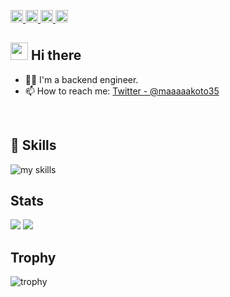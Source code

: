 <p align="left">
  <a href="https://github.com/maaaaakoto35">
    <img height="20" src="https://komarev.com/ghpvc/?username=maaaaakoto35" />
  </a>
  <a href="https://github.com/maaaaakoto35">
    <img height="20" src="https://img.shields.io/github/followers/maaaaakoto35?label=follow&logo=github&style=flat" />
  </a>
  <a href="http://qiita.com/maaaaakoto35">
    <img height="20" src="https://qiita-badge.apiapi.app/s/Keichan_15/posts.svg" />
  </a>
  <a href="https://zenn.dev/maaaaakoto35">
    <img height="20" src="https://badgen.org/img/zenn/maaaaakoto35/articles?style=plastic" />
  </a>
</p>



## <img src="https://media.giphy.com/media/hvRJCLFzcasrR4ia7z/giphy.gif" width="28"> Hi there

- 🧑‍💻 I'm a backend engineer.
- 📫 How to reach me: [Twitter - @maaaaakoto35](https://twitter.com/maaaaakoto35)
<br>


<!-- 3. 好きな技術スタックに変更 -->
<!-- ライトモート：theme=light, ダークモート：theme=dark -->
<!-- アイコンの選択肢一覧：https://arc.net/l/quote/zizyykfh -->
## 🌱 Skills
<img alt="my skills" src="https://skillicons.dev/icons?theme=dark&perline=7&i=ruby,rails,aws,ts,react,next,go,docker" />
<br>

## Stats
![](http://github-profile-summary-cards.vercel.app/api/cards/profile-details?username=maaaaakoto35&theme=gruvbox)
![](http://github-profile-summary-cards.vercel.app/api/cards/stats?username=maaaaakoto35&theme=gruvbox)

## Trophy
![trophy](https://github-profile-trophy.vercel.app/?username=maaaaakoto35&theme=gruvbox)
